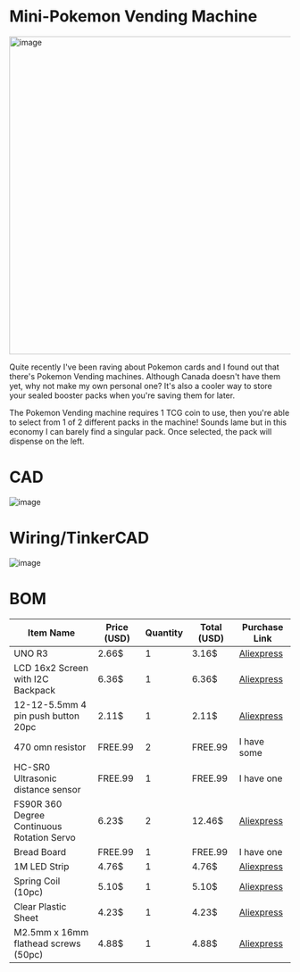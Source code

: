 # Mini-Pokemon Vending Machine

<img width="537" height="570" alt="image" src="https://github.com/user-attachments/assets/26dfbc37-c81b-491a-8e5a-e82d90cba979" />

Quite recently I've been raving about Pokemon cards and I found out that there's Pokemon Vending machines. Although Canada doesn't have them yet, why not make my own personal one? It's also a cooler way to store your sealed booster packs when you're saving them for later. 

The Pokemon Vending machine requires 1 TCG coin to use, then you're able to select from 1 of 2 different packs in the machine! Sounds lame but in this economy I can barely find a singular pack. Once selected, the pack will dispense on the left.

# CAD
![image](https://github.com/user-attachments/assets/1eefb99c-fd4f-4405-bb3e-8319b8f9fcb5)


# Wiring/TinkerCAD
![image](https://github.com/user-attachments/assets/32c38c4b-4098-4d50-aa19-b4dcedf4bf32)

# BOM
| Item Name             | Price (USD) | Quantity | Total (USD) | Purchase Link | 
|-----------------------|-------------|----------|-------------|----------------|
| UNO R3 | 2.66$ | 1 | 3.16$ | [Aliexpress](https://www.aliexpress.com/item/1005007067378319.html?spm=a2g0o.productlist.main.4.6b0fErgqErgqXu&algo_pvid=b32ccc55-d85d-4c80-8091-4c372448cec3&algo_exp_id=b32ccc55-d85d-4c80-8091-4c372448cec3-3&pdp_ext_f=%7B%22order%22%3A%22374%22%2C%22eval%22%3A%221%22%7D&pdp_npi=4%40dis%21CAD%214.41%213.71%21%21%2122.52%2118.94%21%402101c5ac17509895916125615e9753%2112000045860150383%21sea%21CA%210%21ABX&curPageLogUid=fa7TvALOH2tl&utparam-url=scene%3Asearch%7Cquery_from%3A#nav-review) |
| LCD 16x2 Screen with I2C Backpack | 6.36$ | 1 | 6.36$ | [Aliexpress](https://www.aliexpress.com/item/1005007531187322.html?spm=a2g0o.productlist.main.1.5d784ce5eyOWNG&algo_pvid=fc00ab46-3df4-496d-a3c0-24d5391c7037&algo_exp_id=fc00ab46-3df4-496d-a3c0-24d5391c7037-0&pdp_ext_f=%7B%22order%22%3A%22581%22%2C%22eval%22%3A%221%22%7D&pdp_npi=4%40dis%21USD%216.36%213.57%21%21%2145.31%2125.44%21%402103244817509897529692273e72c6%2112000041176830269%21sea%21CA%210%21ABX&curPageLogUid=utnPviOnJtLh&utparam-url=scene%3Asearch%7Cquery_from%3A) |
| 12-12-5.5mm 4 pin push button 20pc | 2.11$ | 1 | 2.11$ | [Aliexpress](https://www.aliexpress.com/item/1005008563113806.html?spm=a2g0o.productlist.main.6.206563b7uoMEs2&aem_p4p_detail=2025062619055115499861486789480002718449&algo_pvid=655292de-6578-4500-9a6d-94f83ff5c00c&algo_exp_id=655292de-6578-4500-9a6d-94f83ff5c00c-5&pdp_ext_f=%7B%22order%22%3A%2212%22%2C%22eval%22%3A%221%22%7D&pdp_npi=4%40dis%21USD%212.03%211.53%21%21%212.03%211.53%21%40210308a417509899514817291e3594%2112000045733129472%21sea%21CA%210%21ABX&curPageLogUid=mBIFI1iJpsHx&utparam-url=scene%3Asearch%7Cquery_from%3A&search_p4p_id=2025062619055115499861486789480002718449_2)
| 470 omn resistor | FREE.99 | 2 | FREE.99 | I have some |
| HC-SR0 Ultrasonic distance sensor | FREE.99 | 1 | FREE.99 | I have one |
| FS90R 360 Degree Continuous Rotation Servo | 6.23$ | 2 | 12.46$ | [Aliexpress](https://www.aliexpress.com/item/1005007439824299.html?spm=a2g0o.productlist.main.13.75c1136aYXykco&algo_pvid=96939440-a71b-4739-8a87-f204329a0537&algo_exp_id=96939440-a71b-4739-8a87-f204329a0537-12&pdp_ext_f=%7B%22order%22%3A%2240%22%2C%22eval%22%3A%221%22%7D&pdp_npi=4%40dis%21USD%2120.16%216.23%21%21%21143.69%2144.41%21%402101c5bf17509905110702527e8b98%2112000040885981780%21sea%21CA%210%21ABX&curPageLogUid=BWrtsj1nJjWf&utparam-url=scene%3Asearch%7Cquery_from%3A) |
| Bread Board | FREE.99 | 1 | FREE.99 | I have one |
| 1M LED Strip | 4.76$ | 1 | 4.76$ | [Aliexpress](https://www.aliexpress.com/item/2036819167.html?spm=a2g0o.productlist.main.2.41212b7f5u06iu&aem_p4p_detail=202506261921121645690288440000002720352&algo_pvid=1a345e91-ea4b-4e8e-b47f-c4fcb56746ca&algo_exp_id=1a345e91-ea4b-4e8e-b47f-c4fcb56746ca-1&pdp_ext_f=%7B%22order%22%3A%225987%22%2C%22eval%22%3A%221%22%7D&pdp_npi=4%40dis%21USD%214.50%212.65%21%21%214.50%212.65%21%40210308a417509908727244730e359c%2112000033705280747%21sea%21CA%210%21ABX&curPageLogUid=p8OmJoUnrPnH&utparam-url=scene%3Asearch%7Cquery_from%3A&search_p4p_id=202506261921121645690288440000002720352_1)|
| Spring Coil (10pc) | 5.10$ | 1 | 5.10$ | [Aliexpress](https://www.aliexpress.com/item/1005002799102318.html?spm=a2g0o.productlist.main.6.50079beeEcilm2&aem_p4p_detail=202506261935274393388435789880002721047&algo_pvid=5a70a28a-4907-4d4c-b71b-6398590903ee&algo_exp_id=5a70a28a-4907-4d4c-b71b-6398590903ee-5&pdp_ext_f=%7B%22order%22%3A%221045%22%2C%22eval%22%3A%221%22%7D&pdp_npi=4%40dis%21USD%213.32%212.82%21%21%213.32%212.82%21%402101c67a17509917272356774ee901%2112000022238159111%21sea%21CA%210%21ABX&curPageLogUid=oGE0vX9NHgnu&utparam-url=scene%3Asearch%7Cquery_from%3A&search_p4p_id=202506261935274393388435789880002721047_2) |
| Clear Plastic Sheet | 4.23$ | 1 | 4.23$ | [Aliexpress](https://www.aliexpress.com/item/1005007362097803.html?spm=a2g0o.productlist.main.3.5e0e4408mSyeYu&algo_pvid=b9b7082a-9f72-49ee-9dd3-46f1466eadcb&algo_exp_id=b9b7082a-9f72-49ee-9dd3-46f1466eadcb-2&pdp_ext_f=%7B%22order%22%3A%22391%22%2C%22eval%22%3A%221%22%7D&pdp_npi=4%40dis%21USD%2113.90%214.23%21%21%2199.04%2130.11%21%402103244b17509921407302998ece44%2112000040431017713%21sea%21CA%210%21ABX&curPageLogUid=V1hjcf34dqUL&utparam-url=scene%3Asearch%7Cquery_from%3A) |
| M2.5mm x 16mm flathead screws (50pc) | 4.88$ | 1 | 4.88$| [Aliexpress](https://www.aliexpress.com/item/4000064353917.html?spm=a2g0o.productlist.main.1.59c9CuF6CuF6sU&algo_pvid=d7cf3d97-478f-4a74-ac51-df7bf1b72e96&algo_exp_id=d7cf3d97-478f-4a74-ac51-df7bf1b72e96-0&pdp_ext_f=%7B%22order%22%3A%223%22%2C%22eval%22%3A%221%22%7D&pdp_npi=4%40dis%21USD%213.97%213.61%21%21%2128.30%2125.75%21%402101d9ee17510557970072153e3ac0%2112000027738626936%21sea%21CA%210%21ABX&curPageLogUid=5n2K4Dab0fOO&utparam-url=scene%3Asearch%7Cquery_from%3A)
